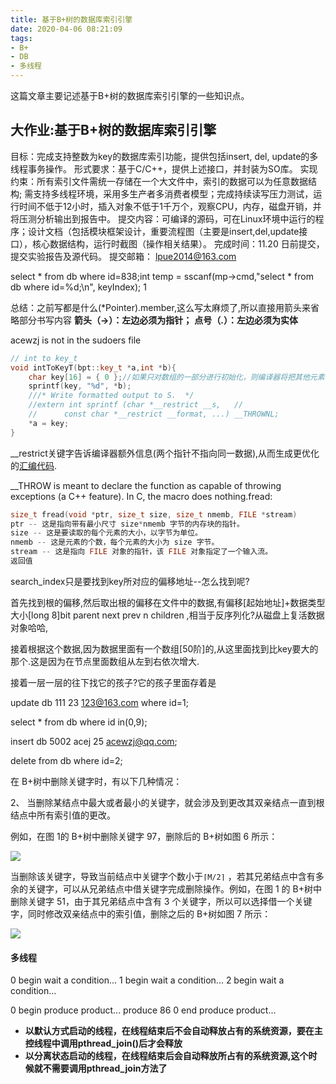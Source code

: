 ```yaml
---
title: 基于B+树的数据库索引引擎
date: 2020-04-06 08:21:09
tags:
- B+
- DB
- 多线程
---
```




这篇文章主要记述基于B+树的数据库索引引擎的一些知识点。

<!--more-->

## 大作业:基于B+树的数据库索引引擎

目标：完成支持整数为key的数据库索引功能，提供包括insert, del, update的多线程事务操作。
形式要求：基于C/C++，提供上述接口，并封装为SO库。
实现约束：所有索引文件需统一存储在一个大文件中，索引的数据可以为任意数据结构; 需支持多线程环境，采用多生产者多消费者模型；完成持续读写压力测试，运行时间不低于12小时，插入对象不低于1千万个，观察CPU，内存，磁盘开销，并将压测分析输出到报告中。
提交内容：可编译的源码，可在Linux环境中运行的程序；设计文档（包括模块框架设计，重要流程图（主要是insert,del,update接口），核心数据结构，运行时截图（操作相关结果）。
完成时间：11.20 日前提交，提交实验报告及源代码。
提交邮箱： lpue2014@163.com

select * from db where id=838;int temp = sscanf(mp->cmd,"select * from db where id=%d;\n", keyIndex); 1

总结：之前写都是什么(*Pointer).member,这么写太麻烦了,所以直接用箭头来省略部分书写内容
**箭头（->）：左边必须为指针；**
**点号（.）：左边必须为实体**

acewzj is not in the sudoers file

```c++
// int to key_t
void intToKeyT(bpt::key_t *a,int *b){
	char key[16] = { 0 };//如果只对数组的一部分进行初始化，则编译器将把其他元素设置为0。因此，当只将第一个元素初始化为0时，编译器会自动将其他元素设为0 (就像前一句说的那样)。或者3.用memset函数在程序开始时初始化数组。比如：int arr[1024];memset(arr, 0, 1024); //清零
	sprintf(key, "%d", *b);
    ///* Write formatted output to S.  */
	//extern int sprintf (char *__restrict __s,   //
	//	    const char *__restrict __format, ...) __THROWNL;
	*a = key;
}
```

__restrict关键字告诉编译器额外信息(两个指针不指向同一数据),从而生成更优化的[汇编代码](https://en.cppreference.com/w/c/language/restrict).

__THROW is meant to declare the function as capable of
throwing exceptions (a C++ feature). In C, the macro does nothing.fread:

```c++
size_t fread(void *ptr, size_t size, size_t nmemb, FILE *stream)
ptr -- 这是指向带有最小尺寸 size*nmemb 字节的内存块的指针。
size -- 这是要读取的每个元素的大小，以字节为单位。
nmemb -- 这是元素的个数，每个元素的大小为 size 字节。
stream -- 这是指向 FILE 对象的指针，该 FILE 对象指定了一个输入流。
返回值
```

search_index只是要找到key所对应的偏移地址--怎么找到呢?

首先找到根的偏移,然后取出根的偏移在文件中的数据,有偏移[起始地址]+数据类型大小[long 8]bit parent next prev n children  ,相当于反序列化?从磁盘上复活数据对象哈哈,

接着根据这个数据,因为数据里面有一个数组[50阶]的,从这里面找到比key要大的那个.这是因为在节点里面数组从左到右依次增大.

接着一层一层的往下找它的孩子?它的孩子里面存着是

update db 111 23 123@163.com where id=1;

select * from db where id in(0,9);

insert db 5002 acej 25 acewzj@qq.com;

delete from db where id=2; 

在 B+树中删除关键字时，有以下几种情况：

2、 当删除某结点中最大或者最小的关键字，就会涉及到更改其双亲结点一直到根结点中所有索引值的更改。

例如，在图 1的 B+树中删除关键字 97，删除后的 B+树如图 6 所示：

![](https://i.loli.net/2020/04/09/hWl8ux4bViNY7jO.png)

当删除该关键字，导致当前结点中关键字个数小于`⌈M/2⌉`
，若其兄弟结点中含有多余的关键字，可以从兄弟结点中借关键字完成删除操作。例如，在图 1 的 B+树中删除关键字 51，由于其兄弟结点中含有 3 个关键字，所以可以选择借一个关键字，同时修改双亲结点中的索引值，删除之后的 B+树如图 7 所示：

![](https://i.loli.net/2020/04/09/zAulKhyU5H3BTPY.png)

#### 多线程

0 begin wait a condition...
1 begin wait a condition...
2 begin wait a condition...

0 begin produce product...
produce 86
0 end produce product...

- **以默认方式启动的线程，在线程结束后不会自动释放占有的系统资源，要在主控线程中调用pthread_join()后才会释放**
- **以分离状态启动的线程，在线程结束后会自动释放所占有的系统资源,这个时候就不需要调用pthread_join方法了**